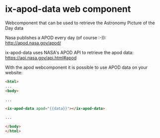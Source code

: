 # ix-apod-data web component
Webcomponent that can be used to retrieve the Astronomy Picture of the Day data

Nasa publishes a APOD every day (of course :-)): http://apod.nasa.gov/apod/

ix-apod-data uses NASA's APOD API to retrieve the apod data:
https://api.nasa.gov/api.html#apod

With the apod webcomponent it is possible to use APOD data on your website:

```html
<html>
...
<body>

...

<ix-apod-data apod="{{data}}"></ix-apod-data>

...

</body>
</html>
```
